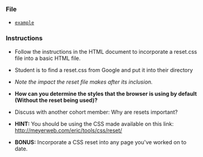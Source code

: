 ### File

* [`example`](Unsolved/example.html)

### Instructions

* Follow the instructions in the HTML document to incorporate a reset.css file into a basic HTML file.

* Student is to find a reset.css from Google and put it into their directory

* _Note the impact the reset file makes after its inclusion._

* **How can you determine the styles that the browser is using by default (Without the reset being used)?**

* Discuss with another cohort member: Why are resets important?

* **HINT:** You should be using the CSS made available on this link: <http://meyerweb.com/eric/tools/css/reset/>

* **BONUS:** Incorporate a CSS reset into any page you've worked on to date.
